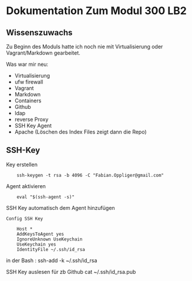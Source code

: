 # Dokumentation Zum Modul 300 LB2

## Wissenszuwachs

Zu Beginn des Moduls hatte ich noch nie mit Virtualisierung oder Vagrant/Markdown gearbeitet.

Was war mir neu:

* Virtualisierung
* ufw firewall
* Vagrant
* Markdown
* Containers
* Github
* ldap
* reverse Proxy
* SSH Key Agent
* Apache (Löschen des Index Files zeigt dann die Repo)
  

## SSH-Key

Key erstellen

        ssh-keygen -t rsa -b 4096 -C "Fabian.Oppliger@gmail.com"

Agent aktivieren 

        eval "$(ssh-agent -s)"

SSH Key automatisch dem Agent hinzufügen


    Config SSH Key

        Host *
        AddKeysToAgent yes
        IgnoreUnknown UseKeychain
        UseKeychain yes
        IdentityFile ~/.ssh/id_rsa

in der Bash : ssh-add -k ~/.ssh/id_rsa


SSH Key auslesen für zb Github
        cat ~/.ssh/id_rsa.pub
